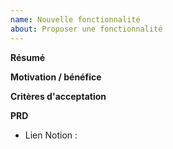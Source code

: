 ```yaml
---
name: Nouvelle fonctionnalité
about: Proposer une fonctionnalité
---
```


**Résumé**

**Motivation / bénéfice**

**Critères d'acceptation**

**PRD**
- Lien Notion : <URL>
